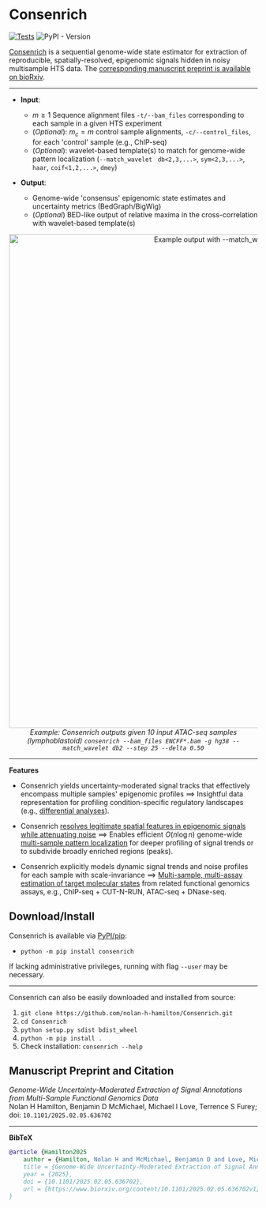 # Consenrich

[![Tests](https://github.com/nolan-h-hamilton/Consenrich/actions/workflows/Tests.yml/badge.svg?event=workflow_dispatch)](https://github.com/nolan-h-hamilton/Consenrich/actions/workflows/Tests.yml)
![PyPI - Version](https://img.shields.io/pypi/v/consenrich?logo=Python&logoColor=%23FFFFFF&color=%233776AB&link=https%3A%2F%2Fpypi.org%2Fproject%2Fconsenrich%2F)

[Consenrich](https://github.com/nolan-h-hamilton/Consenrich) is a sequential genome-wide state estimator for extraction of reproducible, spatially-resolved, epigenomic signals hidden in noisy multisample HTS data. The [corresponding manuscript preprint is available on bioRxiv](https://www.biorxiv.org/content/10.1101/2025.02.05.636702v1).

---

* **Input**:
  * $m \geq 1$ Sequence alignment files `-t/--bam_files` corresponding to each sample in a given HTS experiment
  * (*Optional*): $m_c = m$ control sample alignments, `-c/--control_files`, for each 'control' sample (e.g., ChIP-seq)
  * (*Optional*): wavelet-based template(s) to match for genome-wide pattern localization (`--match_wavelet ` `db<2,3,...>`, `sym<2,3,...>`, `haar`, `coif<1,2,...>`, `dmey`)

* **Output**:
  * Genome-wide 'consensus' epigenomic state estimates and uncertainty metrics (BedGraph/BigWig)
  * (*Optional*) BED-like output of relative maxima in the cross-correlation with wavelet-based template(s)

<p align="center">
  <img src="docs/matched.png" alt="Example output with --match_wavelet db2 --step 25 --delta 0.50" width="1000"/><br/>
  <em>Example: Consenrich outputs given 10 input ATAC-seq samples (lymphoblastoid)
  <code>consenrich --bam_files ENCFF*.bam -g hg38 --match_wavelet db2 --step 25 --delta 0.50</code></em>
</p>

---

**Features**

* Consenrich yields uncertainty-moderated signal tracks that effectively encompass multiple samples' epigenomic profiles $\implies$ Insightful data representation for profiling condition-specific regulatory landscapes (e.g., [differential analyses](docs/ARC.png)).

* Consenrich [resolves legitimate spatial features in epigenomic signals while attenuating noise](docs/filter_comparison.png) $\implies$ Enables efficient $O(n \log n)$ genome-wide [multi-sample pattern localization](docs/matched.png) for deeper profiling of signal trends or to subdivide broadly enriched regions (peaks).

* Consenrich explicitly models dynamic signal trends and noise profiles for each sample with scale-invariance $\implies$ [Multi-sample, multi-assay estimation of target molecular states](docs/atac_dnase.png) from related functional genomics assays, e.g., ChIP-seq + CUT-N-RUN, ATAC-seq + DNase-seq.

## Download/Install

Consenrich is available via [PyPI/pip](https://pypi.org/project/consenrich/):

* `python -m pip install consenrich`

If lacking administrative privileges, running with flag `--user` may be necessary.

---

Consenrich can also be easily downloaded and installed from source:

1. `git clone https://github.com/nolan-h-hamilton/Consenrich.git`
2. `cd Consenrich`
3. `python setup.py sdist bdist_wheel`
4. `python -m pip install .`
5. Check installation: `consenrich --help`

## Manuscript Preprint and Citation

*Genome-Wide Uncertainty-Moderated Extraction of Signal Annotations from Multi-Sample Functional Genomics Data*\
Nolan H Hamilton, Benjamin D McMichael, Michael I Love, Terrence S Furey; doi: `10.1101/2025.02.05.636702`

---

**BibTeX**

```bibtex
@article {Hamilton2025
	author = {Hamilton, Nolan H and McMichael, Benjamin D and Love, Michael I and Furey, Terrence S},
	title = {Genome-Wide Uncertainty-Moderated Extraction of Signal Annotations from Multi-Sample Functional Genomics Data},
	year = {2025},
	doi = {10.1101/2025.02.05.636702},
	url = {https://www.biorxiv.org/content/10.1101/2025.02.05.636702v1},
}
```
